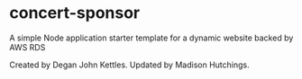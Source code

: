 # concert-sponsor
A simple Node application starter template for a dynamic website backed by AWS RDS

Created by Degan John Kettles.
Updated by Madison Hutchings.
